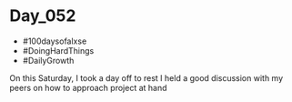 # Day_052

- #100daysofalxse 
- #DoingHardThings
- #DailyGrowth

On this Saturday, I took a day off to rest
I held a good discussion with my peers on how to approach project at hand